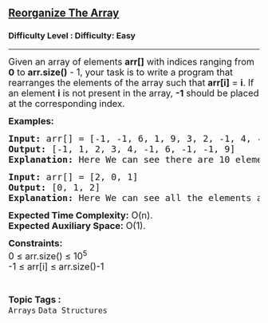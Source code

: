 <h2><a href="https://www.geeksforgeeks.org/problems/reorganize-the-array4810/1">Reorganize The Array</a></h2><h3>Difficulty Level : Difficulty: Easy</h3><hr><div class="problems_problem_content__Xm_eO"><p><span style="font-size: 18px;">Given an array of elements <strong>arr[]</strong> with indices ranging from <strong>0</strong> to <strong>arr.size()</strong> - 1, your task is to write a program that rearranges the elements of the array such that <strong>arr[i]</strong> = <strong>i</strong>. If an element <strong>i</strong> is not present in the array, <strong>-1</strong> should be placed at the corresponding index.</span></p>
<p><span style="font-size: 18px;"><strong>Examples:</strong></span></p>
<pre style="position: relative;"><span style="font-size: 18px;"><strong>Input:</strong> arr[] = [-1, -1, 6, 1, 9, 3, 2, -1, 4, -1]
<strong>Output:</strong> [-1, 1, 2, 3, 4, -1, 6, -1, -1, 9]
<strong>Explanation: </strong>Here We can see there are 10 elements. So, the sorted array will look like [0, 1, 2, 3, 4, 5, 6, 7, 8, 9] but in our array we are not having 0, 5, 7 and 8. So, at there places we will be printing -1 and otherplaces will be having elements.</span><div class="open_grepper_editor" title="Edit &amp; Save To Grepper"></div></pre>
<pre style="position: relative;"><span style="font-size: 18px;"><strong>Input:</strong> arr[] = [2, 0, 1]
<strong>Output:</strong> [0, 1, 2]
<strong>Explanation: </strong>Here We can see all the elements are present so no -1 is returned in array.
</span><div class="open_grepper_editor" title="Edit &amp; Save To Grepper"></div></pre>
<p><span style="font-size: 18px;"><strong>Expected Time Complexity:</strong> O(n).<br><strong>Expected Auxiliary Space:</strong> O(1).</span></p>
<p><span style="font-size: 18px;"><strong>Constraints:</strong><br>0 ≤ arr.size() ≤ 10<sup>5</sup><br>-1 ≤ arr[i] ≤ arr.size()-1<br></span></p></div><br><p><span style=font-size:18px><strong>Topic Tags : </strong><br><code>Arrays</code>&nbsp;<code>Data Structures</code>&nbsp;